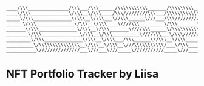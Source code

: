 ```
____/\\\_______________/\\\___/\\\______/\\\\\\\\\\\_______/\\\\\\\\\____________/\\\________/\\\\\_________        
____\/\\\______________\/\\\__\/\\\____/\\\/////////\\\___/\\\\\\\\\\\\\_________\/\\\______/\\\///\\\_______       
_____\/\\\______________\/\\\__\/\\\___\//\\\______\///___/\\\/////////\\\________\/\\\____/\\\/__\///\\\_____      
______\/\\\______________\/\\\__\/\\\____\////\\\_________\/\\\_______\/\\\________\/\\\___/\\\______\//\\\____     
_______\/\\\______________\/\\\__\/\\\_______\////\\\______\/\\\\\\\\\\\\\\\________\/\\\__\/\\\_______\/\\\____    
________\/\\\______________\/\\\__\/\\\__________\////\\\___\/\\\/////////\\\________\/\\\__\//\\\______/\\\_____   
_________\/\\\______________\/\\\__\/\\\___/\\\______\//\\\__\/\\\_______\/\\\________\/\\\___\///\\\__/\\\_______  
__________\/\\\\\\\\\\\\\\\__\/\\\__\/\\\__\///\\\\\\\\\\\/___\/\\\_______\/\\\__/\\\__\/\\\_____\///\\\\\/________ 
___________\///////////////___\///___\///_____\///////////_____\///________\///__\///___\///________\/////__________
```


# NFT Portfolio Tracker by Liisa
<!--
## Table of Contents

- Overview
- Installation
- Usage
- Development
- Testing
- Troubleshooting
- License
- Contribution

## Overview

XRPL Trackr by Liisa is a dynamic alerts system for XRPL NFTs. Developed by Liisa, this system lets you track the NFT collections on the XRPL ledger and set up alerts for specific events like price changes, sales and new listings, based on user-defined criteria. It also provides a rich front-end user interface for viewing NFT collections, active alerts, and an alerts feed.
Features include:
Fetching NFT collections related to a specific account.
Setting up alerts based on different conditions like price, rarity, trait, etc.
Refreshing data to get the most recent information.
Viewing alerts feed showing recent events related to the alerts.

## Installation

**Clone the repository:** Use git to clone the XRPL Trackr repository onto your local machine.

git clone https://github.com/paulogustavopeixoto/xrplTrackerbyLiisa.git


**Navigate to the project directory:**

cd xrplTrackerbyLiisa


**Install Dependencies:** Use npm (Node Package Manager) to install all the necessary dependencies for XRPL Trackr.

npm install


**Set up environment variables:** Create .env and fill in the variables with your specific values.

**Start the Application:** After installing the dependencies and setting up environment variables, you can start the application by running:

node app.js


This should start the XRPL Trackr locally on your machine. Open a web browser and go to localhost:3000 (or whatever port you specified) to use the application.

## Usage

Fetching Collections Enter an account address in the input field and click on the "Fetch Collections" button. The table will populate with the collections associated with the entered account.
Setting up Alerts Click on a collection name in the Collections table. This will open a modal where you can set up your alerts. Choose the type of alert (for example, new listings), specify the movement (higher or lower), and set the value. Click "Submit" to set the alert.
Refreshing Data Click the "Refresh Data" button at any time to fetch the most recent data for your collections and alerts.
Viewing Alerts Go to the "Active Alerts" tab to view all of your active alerts. You can also view the "Alerts Feed" to see recent events related to your alerts.


## Troubleshooting

In case you run into issues, check the following:
Dependencies not installed correctly: Try deleting the node_modules folder and package-lock.json file, then running npm install again.
API Key: Ensure that your XRPL API key is correctly added to your .env file.
Server not starting: Check the error message in the console. It can often provide hints as to what's going wrong.


## License
XRPL Trackr is licensed under the MIT License. For more details, see the LICENSE file in the repository.
Contribution
Contributions are welcome! If you'd like to contribute, please fork the repository and make changes as you'd like. Pull requests are warmly welcomed. Please ensure your code passes all the tests and linting checks before submitting a pull request.
For detailed contribution guidelines, please check the CONTRIBUTING.md file in the repository.
-->